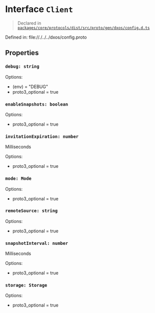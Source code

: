 # Interface `Client`
> Declared in [`packages/core/protocols/dist/src/proto/gen/dxos/config.d.ts`]()

Defined in:
   file://./../../dxos/config.proto
## Properties
### `debug: string`
Options:
  - (env) = "DEBUG"
  - proto3_optional = true
### `enableSnapshots: boolean`
Options:
  - proto3_optional = true
### `invitationExpiration: number`
Milliseconds

Options:
  - proto3_optional = true
### `mode: Mode`
Options:
  - proto3_optional = true
### `remoteSource: string`
Options:
  - proto3_optional = true
### `snapshotInterval: number`
Milliseconds

Options:
  - proto3_optional = true
### `storage: Storage`
Options:
  - proto3_optional = true